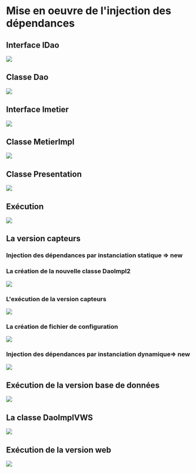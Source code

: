 <h1> Mise en oeuvre de l'injection des dépendances</h1>

<h2>Interface IDao</h2>
<img src="C:\Users\pc\IdeaProjects\enset\Captures d'écran\interfaceIDao.PNG">
<h2>Classe Dao </h2>
<img src="C:\Users\pc\IdeaProjects\enset\Captures d'écran\classeDaoImp.PNG">
<h2>Interface Imetier</h2>
<img src="C:\Users\pc\IdeaProjects\enset\Captures d'écran\interfaceIMetier.PNG">
<h2>Classe MetierImpl </h2>
<img src="C:\Users\pc\IdeaProjects\enset\Captures d'écran\classeMetierImpl.PNG">
<h2>Classe Presentation </h2>
<img src="C:\Users\pc\IdeaProjects\enset\Captures d'écran\Presentation.PNG">
<h2>Exécution</h2>
<img src="C:\Users\pc\IdeaProjects\enset\Captures d'écran\execution.PNG">
<h2>La version capteurs</h2>
<h3>Injection des dépendances par
instanciation  statique => new</h2>
<h3>La création de la nouvelle classe DaoImpl2</h3>
<img src="C:\Users\pc\IdeaProjects\enset\Captures d'écran\classeDaoImp2.PNG">
<h3>L'exécution de la version capteurs</h3>
<img src="C:\Users\pc\IdeaProjects\enset\Captures d'écran\execution2.PNG">
<h3>La création de fichier de configuration </h3>
<img src="C:\Users\pc\IdeaProjects\enset\Captures d'écran\config.PNG">
<h3>Injection des dépendances par
instanciation  dynamique=> new</h3>
<img src="C:\Users\pc\IdeaProjects\enset\Captures d'écran\V3.PNG">
<h2>Exécution de la version base de données</h2>
<img src="C:\Users\pc\IdeaProjects\enset\Captures d'écran\execution3.PNG">
<h2>La classe DaoImplVWS</h2>
<img src="C:\Users\pc\IdeaProjects\enset\Captures d'écran\V4.PNG">
<h2>Exécution de la version web</h2>
<img src="C:\Users\pc\IdeaProjects\enset\Captures d'écran\execution4.PNG">







